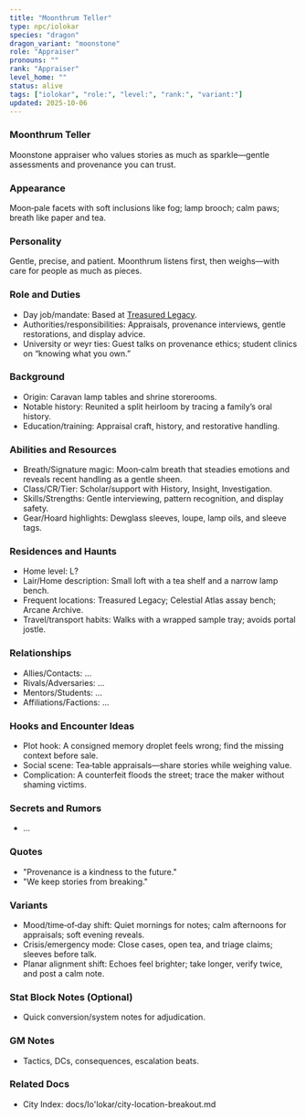 ```yaml
---
title: "Moonthrum Teller"
type: npc/iolokar
species: "dragon"
dragon_variant: "moonstone"
role: "Appraiser"
pronouns: ""
rank: "Appraiser"
level_home: ""
status: alive
tags: ["iolokar", "role:", "level:", "rank:", "variant:"]
updated: 2025-10-06
---
```

### Moonthrum Teller

Moonstone appraiser who values stories as much as sparkle—gentle assessments and provenance you can trust.

### Appearance

Moon‑pale facets with soft inclusions like fog; lamp brooch; calm paws; breath like paper and tea.

### Personality

Gentle, precise, and patient. Moonthrum listens first, then weighs—with care for people as much as pieces.

### Role and Duties

- Day job/mandate: Based at [Treasured Legacy](docs/Io'lokar/Locations/treasured-legacy.md).
- Authorities/responsibilities: Appraisals, provenance interviews, gentle restorations, and display advice.
- University or weyr ties: Guest talks on provenance ethics; student clinics on “knowing what you own.”

### Background

 - Origin: Caravan lamp tables and shrine storerooms.
 - Notable history: Reunited a split heirloom by tracing a family’s oral history.
 - Education/training: Appraisal craft, history, and restorative handling.

### Abilities and Resources

 - Breath/Signature magic: Moon‑calm breath that steadies emotions and reveals recent handling as a gentle sheen.
 - Class/CR/Tier: Scholar/support with History, Insight, Investigation.
 - Skills/Strengths: Gentle interviewing, pattern recognition, and display safety.
 - Gear/Hoard highlights: Dewglass sleeves, loupe, lamp oils, and sleeve tags.

### Residences and Haunts

- Home level: L?
 - Lair/Home description: Small loft with a tea shelf and a narrow lamp bench.
 - Frequent locations: Treasured Legacy; Celestial Atlas assay bench; Arcane Archive.
 - Travel/transport habits: Walks with a wrapped sample tray; avoids portal jostle.

### Relationships

- Allies/Contacts: ...
- Rivals/Adversaries: ...
- Mentors/Students: ...
- Affiliations/Factions: ...

### Hooks and Encounter Ideas

 - Plot hook: A consigned memory droplet feels wrong; find the missing context before sale.
 - Social scene: Tea‑table appraisals—share stories while weighing value.
 - Complication: A counterfeit floods the street; trace the maker without shaming victims.

### Secrets and Rumors

- ...

### Quotes

 - "Provenance is a kindness to the future."
 - "We keep stories from breaking." 

### Variants

 - Mood/time‑of‑day shift: Quiet mornings for notes; calm afternoons for appraisals; soft evening reveals.
 - Crisis/emergency mode: Close cases, open tea, and triage claims; sleeves before talk.
 - Planar alignment shift: Echoes feel brighter; take longer, verify twice, and post a calm note.

### Stat Block Notes (Optional)

- Quick conversion/system notes for adjudication.

### GM Notes

- Tactics, DCs, consequences, escalation beats.

### Related Docs

- City Index: docs/Io'lokar/city-location-breakout.md
